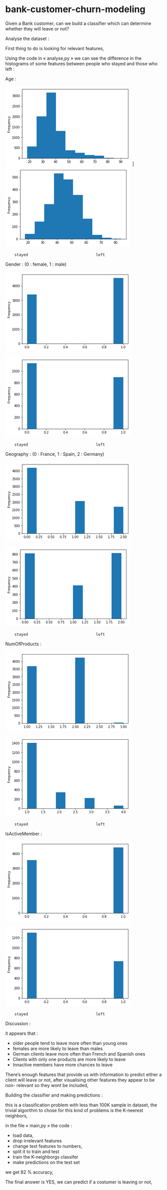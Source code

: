 # bank-customer-churn-modeling
Given a Bank customer, can we build a classifier which can determine whether they will leave or not?



Analyse the dataset :

First thing to do is looking for relevant features,

Using the code in « analyse,py » we can see the difference in the histograms of some features between people who stayed and those who left :


Age :

![alt text](https://github.com/Soufiane-Fartit/bank-customer-churn-modeling/blob/master/analysis/Age_stayed.png) | ![alt text](https://github.com/Soufiane-Fartit/bank-customer-churn-modeling/blob/master/analysis/Age_left.png)








		stayed								left


Gender : (0 : female, 1 : male)



![alt text](https://github.com/Soufiane-Fartit/bank-customer-churn-modeling/blob/master/analysis/Gender_stayed.png)

![alt text](https://github.com/Soufiane-Fartit/bank-customer-churn-modeling/blob/master/analysis/Gender_left.png)









		stayed								left







Geography : (0 : France, 1 : Spain, 2 : Germany)

![alt text](https://github.com/Soufiane-Fartit/bank-customer-churn-modeling/blob/master/analysis/Geography_stayed.png)

![alt text](https://github.com/Soufiane-Fartit/bank-customer-churn-modeling/blob/master/analysis/Geography_left.png)










		stayed								left


NumOfProducts :



![alt text](https://github.com/Soufiane-Fartit/bank-customer-churn-modeling/blob/master/analysis/NumOfProducts_stayed.png)

![alt text](https://github.com/Soufiane-Fartit/bank-customer-churn-modeling/blob/master/analysis/NumOfProducts_left.png)









		stayed								left

IsActiveMember :




![alt text](https://github.com/Soufiane-Fartit/bank-customer-churn-modeling/blob/master/analysis/IsActiveMember_stayed.png)

![alt text](https://github.com/Soufiane-Fartit/bank-customer-churn-modeling/blob/master/analysis/IsActiveMember_left.png)









		stayed								left







Discussion :

it appears that :

-	older people tend to leave more often than young ones
-	females are more likely to leave than males
-	German clients leave more often than French and Spanish ones
-	Clients with only one products are more likely to leave
-	Innactive members have more chances to leave

There’s enough features that provide us with information to predict either a client will leave or not,
after visualising other features they appear to be non- relevant so they wont be included,





Building the classifier and making predictions :

this is a classification problem with less than 100K sample in dataset, the trivial algorithm to chose for this kind of problems is the K-neerest neighbors,

in the file « main,py » the code :
-	load data,
-	drop irrelevant features
-	change text features to numbers,
-	split it to train and test
-	train the K-neighborgs classifer
-	make predictions on the test set

we get 82 % accuracy,



The final answer is YES, we can predict if a costumer is leaving or not,
